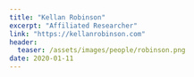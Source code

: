 ```yaml
---
title: "Kellan Robinson"
excerpt: "Affiliated Researcher"
link: "https://kellanrobinson.com"
header:
  teaser: /assets/images/people/robinson.png
date: 2020-01-11
---
```

